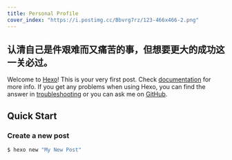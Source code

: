 ```yaml
---
title: Personal Profile
cover_index: "https://i.postimg.cc/Bbvrg7rz/123-466x466-2.png"
---
```


## 认清自己是件艰难而又痛苦的事，但想要更大的成功这一关必过。

Welcome to [Hexo](https://hexo.io/)! This is your very first post. Check [documentation](https://hexo.io/docs/) for more info. If you get any problems when using Hexo, you can find the answer in [troubleshooting](https://hexo.io/docs/troubleshooting.html) or you can ask me on [GitHub](https://github.com/hexojs/hexo/issues).

## Quick Start

### Create a new post



``` bash
$ hexo new "My New Post"
```








